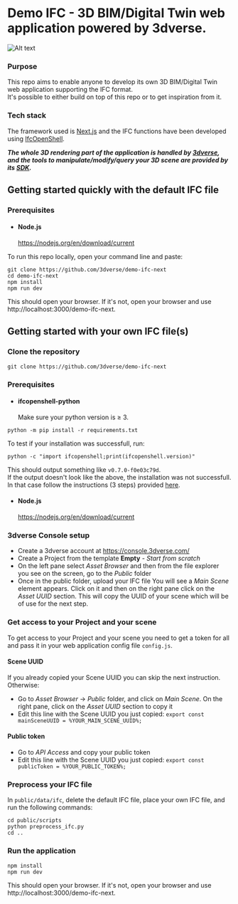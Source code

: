 # Demo IFC - 3D BIM/Digital Twin web application powered by 3dverse.

![Alt text](public/socials/screenshot.png?raw=true)

### Purpose

This repo aims to enable anyone to develop its own 3D BIM/Digital Twin web application supporting the IFC format.\
It's possible to either build on top of this repo or to get inspiration from it.

### Tech stack

The framework used is [Next.js](https://nextjs.org/) and the IFC functions have been developed using [IfcOpenShell](https://ifcopenshell.org/).

***The whole 3D rendering part of the application is handled by [3dverse](https://3dverse.com/), and the tools to manipulate/modify/query your 3D scene are provided by its [SDK](https://docs.3dverse.com/sdk/).***

## Getting started quickly with the default IFC file

### Prerequisites

-   #### Node.js
    https://nodejs.org/en/download/current

To run this repo locally, open your command line and paste:

```
git clone https://github.com/3dverse/demo-ifc-next
cd demo-ifc-next
npm install
npm run dev
```

This should open your browser. If it's not, open your browser and use http://localhost:3000/demo-ifc-next.

## Getting started with your own IFC file(s)

### Clone the repository

```
git clone https://github.com/3dverse/demo-ifc-next
```

### Prerequisites

-   #### ifcopenshell-python
    Make sure your python version is ≥ 3.

```
python -m pip install -r requirements.txt
```

To test if your installation was successfull, run:

```
python -c "import ifcopenshell;print(ifcopenshell.version)"
```

This should output something like `v0.7.0-f0e03c79d`.\
If the output doesn't look like the above, the installation was not successfull. In that case follow the instructions (3 steps) provided [here](https://blenderbim.org/docs-python/ifcopenshell-python/installation.html#pre-built-packages.).

-   #### Node.js
    https://nodejs.org/en/download/current

### 3dverse Console setup

-   Create a 3dverse account at https://console.3dverse.com/
-   Create a Project from the template **Empty** - _Start from scratch_
-   On the left pane select _Asset Browser_ and then from the file explorer you see on the screen, go to the _Public_ folder
-   Once in the public folder, upload your IFC file
    You will see a _Main Scene_ element appears. Click on it and then on the right pane click on the _Asset UUID_ section. This will copy the UUID of your scene which will be of use for the next step.

### Get access to your Project and your scene

To get access to your Project and your scene you need to get a token for all and pass it in your web application config file `config.js`.

#### Scene UUID

If you already copied your Scene UUID you can skip the next instruction. Otherwise:

-   Go to _Asset Browser_ -> _Public_ folder, and click on _Main Scene_. On the right pane, click on the _Asset UUID_ section to copy it
-   Edit this line with the Scene UUID you just copied: `export const mainSceneUUID = %YOUR_MAIN_SCENE_UUID%;`

#### Public token

-   Go to _API Access_ and copy your public token
-   Edit this line with the Scene UUID you just copied: `export const publicToken = %YOUR_PUBLIC_TOKEN%;`

### Preprocess your IFC file

In `public/data/ifc`, delete the default IFC file, place your own IFC file, and run the following commands:

```
cd public/scripts
python preprocess_ifc.py
cd ..
```

### Run the application

```
npm install
npm run dev
```

This should open your browser. If it's not, open your browser and use http://localhost:3000/demo-ifc-next.
